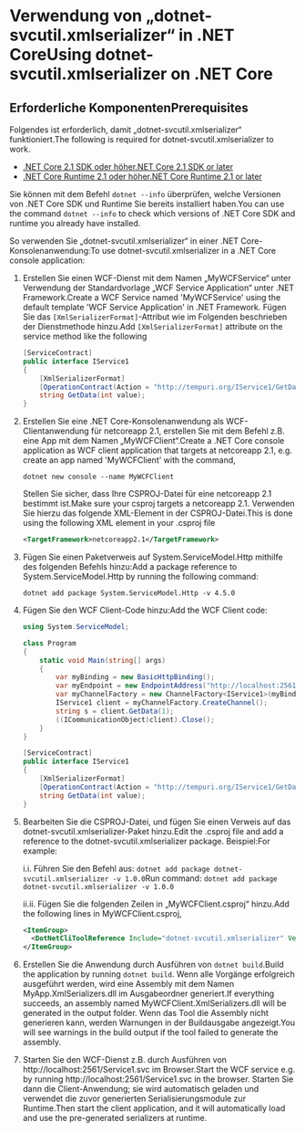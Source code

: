 # <a name="using-dotnet-svcutilxmlserializer-on-net-core"></a><span data-ttu-id="64531-101">Verwendung von „dotnet-svcutil.xmlserializer“ in .NET Core</span><span class="sxs-lookup"><span data-stu-id="64531-101">Using dotnet-svcutil.xmlserializer on .NET Core</span></span>

## <a name="prerequisites"></a><span data-ttu-id="64531-102">Erforderliche Komponenten</span><span class="sxs-lookup"><span data-stu-id="64531-102">Prerequisites</span></span>

<span data-ttu-id="64531-103">Folgendes ist erforderlich, damit „dotnet-svcutil.xmlserializer“ funktioniert.</span><span class="sxs-lookup"><span data-stu-id="64531-103">The following is required for dotnet-svcutil.xmlserializer to work.</span></span> 

* [<span data-ttu-id="64531-104">.NET Core 2.1 SDK oder höher</span><span class="sxs-lookup"><span data-stu-id="64531-104">.NET Core 2.1 SDK or later</span></span>](https://www.microsoft.com/net/download/dotnet-core/sdk-2.1.300)
* [<span data-ttu-id="64531-105">.NET Core Runtime 2.1 oder höher</span><span class="sxs-lookup"><span data-stu-id="64531-105">.NET Core Runtime 2.1 or later</span></span>](https://www.microsoft.com/net/download/dotnet-core/runtime-2.1.0)

<span data-ttu-id="64531-106">Sie können mit dem Befehl `dotnet --info` überprüfen, welche Versionen von .NET Core SDK und Runtime Sie bereits installiert haben.</span><span class="sxs-lookup"><span data-stu-id="64531-106">You can use the command `dotnet --info` to check which versions of .NET Core SDK and runtime you already have installed.</span></span>

<span data-ttu-id="64531-107">So verwenden Sie „dotnet-svcutil.xmlserializer“ in einer .NET Core-Konsolenanwendung:</span><span class="sxs-lookup"><span data-stu-id="64531-107">To use dotnet-svcutil.xmlserializer in a .NET Core console application:</span></span>

1. <span data-ttu-id="64531-108">Erstellen Sie einen WCF-Dienst mit dem Namen „MyWCFService“ unter Verwendung der Standardvorlage „WCF Service Application“ unter .NET Framework.</span><span class="sxs-lookup"><span data-stu-id="64531-108">Create a WCF Service named 'MyWCFService' using the default template 'WCF Service Application' in .NET Framework.</span></span>  <span data-ttu-id="64531-109">Fügen Sie das ```[XmlSerializerFormat]```-Attribut wie im Folgenden beschrieben der Dienstmethode hinzu.</span><span class="sxs-lookup"><span data-stu-id="64531-109">Add ```[XmlSerializerFormat]``` attribute on the service method like the following</span></span>
    ```c#
    [ServiceContract]
    public interface IService1
    {
        [XmlSerializerFormat]
        [OperationContract(Action = "http://tempuri.org/IService1/GetData", ReplyAction = "http://tempuri.org/IService1/GetDataResponse")]
        string GetData(int value);
    }
    ```
2. <span data-ttu-id="64531-110">Erstellen Sie eine .NET Core-Konsolenanwendung als WCF-Clientanwendung für netcoreapp 2.1, erstellen Sie mit dem Befehl z.B. eine App mit dem Namen „MyWCFClient“.</span><span class="sxs-lookup"><span data-stu-id="64531-110">Create a .NET Core console application as WCF client application that targets at netcoreapp 2.1, e.g. create an app named 'MyWCFClient' with the command,</span></span>
    ```
    dotnet new console --name MyWCFClient
    ```
    <span data-ttu-id="64531-111">Stellen Sie sicher, dass Ihre CSPROJ-Datei für eine netcoreapp 2.1 bestimmt ist.</span><span class="sxs-lookup"><span data-stu-id="64531-111">Make sure your csproj targets a netcoreapp 2.1.</span></span> <span data-ttu-id="64531-112">Verwenden Sie hierzu das folgende XML-Element in der CSPROJ-Datei.</span><span class="sxs-lookup"><span data-stu-id="64531-112">This is done using the following XML element in your .csproj file</span></span>
    ```xml
    <TargetFramework>netcoreapp2.1</TargetFramework>
    ```
3. <span data-ttu-id="64531-113">Fügen Sie einen Paketverweis auf System.ServiceModel.Http mithilfe des folgenden Befehls hinzu:</span><span class="sxs-lookup"><span data-stu-id="64531-113">Add a package reference to System.ServiceModel.Http by running the following command:</span></span>
   
   ```dotnet add package System.ServiceModel.Http -v 4.5.0```

4. <span data-ttu-id="64531-114">Fügen Sie den WCF Client-Code hinzu:</span><span class="sxs-lookup"><span data-stu-id="64531-114">Add the WCF Client code:</span></span>
    ```csharp
    using System.ServiceModel;
    
    class Program
    {
        static void Main(string[] args)
        {
            var myBinding = new BasicHttpBinding();
            var myEndpoint = new EndpointAddress("http://localhost:2561/Service1.svc"); //Fill your service url here
            var myChannelFactory = new ChannelFactory<IService1>(myBinding, myEndpoint);
            IService1 client = myChannelFactory.CreateChannel();
            string s = client.GetData(1);
            ((ICommunicationObject)client).Close();
        }
    }

    [ServiceContract]
    public interface IService1
    {
        [XmlSerializerFormat]
        [OperationContract(Action = "http://tempuri.org/IService1/GetData", ReplyAction = "http://tempuri.org/IService1/GetDataResponse")]
        string GetData(int value);
    }
    ```
5. <span data-ttu-id="64531-115">Bearbeiten Sie die CSPROJ-Datei, und fügen Sie einen Verweis auf das dotnet-svcutil.xmlserializer-Paket hinzu.</span><span class="sxs-lookup"><span data-stu-id="64531-115">Edit the .csproj file and add a reference to the dotnet-svcutil.xmlserializer package.</span></span> <span data-ttu-id="64531-116">Beispiel:</span><span class="sxs-lookup"><span data-stu-id="64531-116">For example:</span></span>

    <span data-ttu-id="64531-117">i.</span><span class="sxs-lookup"><span data-stu-id="64531-117">i.</span></span> <span data-ttu-id="64531-118">Führen Sie den Befehl aus: `dotnet add package dotnet-svcutil.xmlserializer -v 1.0.0`</span><span class="sxs-lookup"><span data-stu-id="64531-118">Run command: `dotnet add package dotnet-svcutil.xmlserializer -v 1.0.0`</span></span>

    <span data-ttu-id="64531-119">ii.</span><span class="sxs-lookup"><span data-stu-id="64531-119">ii.</span></span> <span data-ttu-id="64531-120">Fügen Sie die folgenden Zeilen in „MyWCFClient.csproj“ hinzu.</span><span class="sxs-lookup"><span data-stu-id="64531-120">Add the following lines in MyWCFClient.csproj,</span></span>
    ```xml
    <ItemGroup>
      <DotNetCliToolReference Include="dotnet-svcutil.xmlserializer" Version="1.0.0" />
    </ItemGroup>
    ```

6. <span data-ttu-id="64531-121">Erstellen Sie die Anwendung durch Ausführen von `dotnet build`.</span><span class="sxs-lookup"><span data-stu-id="64531-121">Build the application by running `dotnet build`.</span></span> <span data-ttu-id="64531-122">Wenn alle Vorgänge erfolgreich ausgeführt werden, wird eine Assembly mit dem Namen MyApp.XmlSerializers.dll im Ausgabeordner generiert.</span><span class="sxs-lookup"><span data-stu-id="64531-122">If everything succeeds, an assembly named MyWCFClient.XmlSerializers.dll will be generated in the output folder.</span></span> <span data-ttu-id="64531-123">Wenn das Tool die Assembly nicht generieren kann, werden Warnungen in der Buildausgabe angezeigt.</span><span class="sxs-lookup"><span data-stu-id="64531-123">You will see warnings in the build output if the tool failed to generate the assembly.</span></span>

7. <span data-ttu-id="64531-124">Starten Sie den WCF-Dienst z.B. durch Ausführen von http://localhost:2561/Service1.svc im Browser.</span><span class="sxs-lookup"><span data-stu-id="64531-124">Start the WCF service e.g. by running http://localhost:2561/Service1.svc in the browser.</span></span> <span data-ttu-id="64531-125">Starten Sie dann die Client-Anwendung; sie wird automatisch geladen und verwendet die zuvor generierten Serialisierungsmodule zur Runtime.</span><span class="sxs-lookup"><span data-stu-id="64531-125">Then start the client application, and it will automatically load and use the pre-generated serializers at runtime.</span></span>

